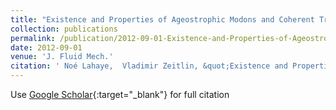 ```yaml
---
title: "Existence and Properties of Ageostrophic Modons and Coherent Tripoles in the Two-Layer Rotating Shallow Water Model on the -Plane"
collection: publications
permalink: /publication/2012-09-01-Existence-and-Properties-of-Ageostrophic-Modons-and-Coherent-Tripoles-in-the-Two-Layer-Rotating-Shallow-Water-Model-on-the-Plane
date: 2012-09-01
venue: 'J. Fluid Mech.'
citation: ' Noé Lahaye,  Vladimir Zeitlin, &quot;Existence and Properties of Ageostrophic Modons and Coherent Tripoles in the Two-Layer Rotating Shallow Water Model on the -Plane.&quot; J. Fluid Mech., 2012.'
---
```

Use [Google Scholar](https://scholar.google.com/scholar?q=Existence+and+Properties+of+Ageostrophic+Modons+and+Coherent+Tripoles+in+the+Two+Layer+Rotating+Shallow+Water+Model+on+the++Plane){:target="_blank"} for full citation